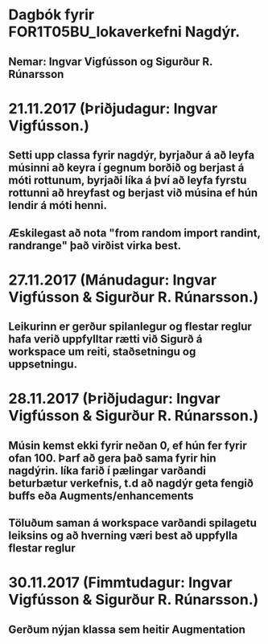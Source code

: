 # Dagbók fyrir FOR1T05BU_lokaverkefni Nagdýr.

## Nemar: Ingvar Vigfússon og Sigurður R. Rúnarsson

# 21.11.2017 (Þriðjudagur: Ingvar Vigfússon.)
## Setti upp classa fyrir nagdýr, byrjaður á að leyfa músinni að keyra í gegnum borðið og berjast á móti rottunum, byrjaði líka á því að leyfa fyrstu rottunni að hreyfast og berjast við músina ef hún lendir á móti henni.
## Æskilegast að nota "from random import randint, randrange" það virðist virka best.

# 27.11.2017 (Mánudagur: Ingvar Vigfússon & Sigurður R. Rúnarsson.)
## Leikurinn er gerður spilanlegur og flestar reglur hafa verið uppfylltar rætti við Sigurð á workspace um reiti, staðsetningu og uppsetningu.

# 28.11.2017 (Þriðjudagur: Ingvar Vigfússon & Sigurður R. Rúnarsson.)
## Músin kemst ekki fyrir neðan 0, ef hún fer fyrir ofan 100. Þarf að gera það sama fyrir hin nagdýrin. líka farið í pælingar varðandi beturbætur verkefnis, t.d að nagdýr geta fengið buffs eða Augments/enhancements
## Töluðum saman á workspace varðandi spilagetu leiksins og að hverning væri best að uppfylla flestar reglur


# 30.11.2017 (Fimmtudagur: Ingvar Vigfússon & Sigurður R. Rúnarsson.)
## Gerðum nýjan klassa sem heitir Augmentation
